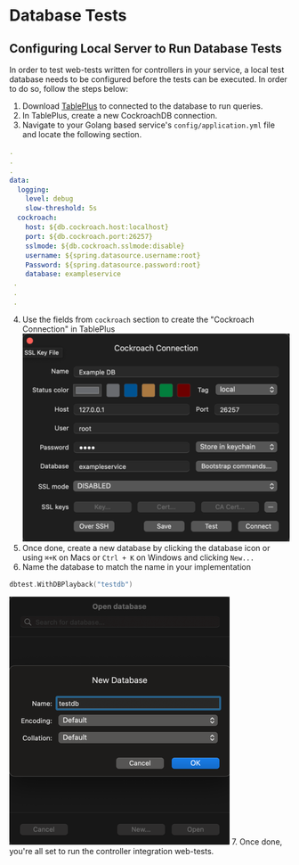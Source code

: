 # Database Tests

## Configuring Local Server to Run Database Tests

In order to test web-tests written for controllers in your service, a local test database needs to be configured before the tests can be executed. In order to do so, follow the steps below:

1. Download [TablePlus](https://tableplus.com/) to connected to the database to run queries.
2. In TablePlus, create a new CockroachDB connection.
3. Navigate to your Golang based service's `config/application.yml` file and locate the following section.
```yaml
.
.
.
data:
  logging:
    level: debug
    slow-threshold: 5s
  cockroach:
    host: ${db.cockroach.host:localhost}
    port: ${db.cockroach.port:26257}
    sslmode: ${db.cockroach.sslmode:disable}
    username: ${spring.datasource.username:root}
    Password: ${spring.datasource.password:root}
    database: exampleservice
 .
 .
 .
 ```
4. Use the fields from `cockroach` section to create the "Cockroach Connection" in TablePlus
   ![img.png](images/cockroach_connection.png)
5. Once done, create a new database by clicking the database icon or using `⌘+K` on Macs or `Ctrl + K` on Windows and clicking `New...`
6. Name the database to match the name in your implementation
```Go
dbtest.WithDBPlayback("testdb")
```
   ![img.png](images/new_database.png)
7. Once done, you're all set to run the controller integration web-tests.